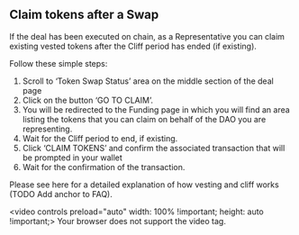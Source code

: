 ## Claim tokens after a Swap

If the deal has been executed on chain, as a Representative you can claim existing vested tokens after the Cliff period has ended (if existing). 

Follow these simple steps:

1. Scroll to ‘Token Swap Status’ area on the middle section of the deal page 
2. Click on the button ‘GO TO CLAIM’. 
3. You will be redirected to the Funding page in which you will find an area listing the tokens that you can claim on behalf of the DAO you are representing.
4. Wait for the Cliff period to end, if existing. 
5. Click ‘CLAIM TOKENS’ and confirm the associated transaction that will be prompted in your wallet
6. Wait for the confirmation of the transaction.

Please see here for a detailed explanation of how vesting and cliff works (TODO Add anchor to FAQ).

<video controls preload="auto" width: 100% !important; height: auto !important;> <source src="https://ik.imagekit.io/primedao/PrimeDeals/12-claim__h_EN9zdo.mp4" type="video/mp4">Your browser does not support the video tag.</video>